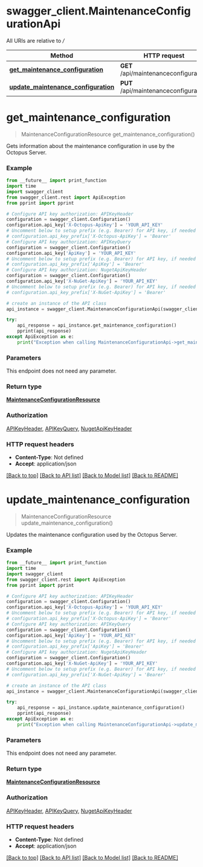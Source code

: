 # swagger_client.MaintenanceConfigurationApi

All URIs are relative to */*

Method | HTTP request | Description
------------- | ------------- | -------------
[**get_maintenance_configuration**](MaintenanceConfigurationApi.md#get_maintenance_configuration) | **GET** /api/maintenanceconfiguration | 
[**update_maintenance_configuration**](MaintenanceConfigurationApi.md#update_maintenance_configuration) | **PUT** /api/maintenanceconfiguration | 

# **get_maintenance_configuration**
> MaintenanceConfigurationResource get_maintenance_configuration()



Gets information about the maintenance configuration in use by the Octopus Server.

### Example
```python
from __future__ import print_function
import time
import swagger_client
from swagger_client.rest import ApiException
from pprint import pprint

# Configure API key authorization: APIKeyHeader
configuration = swagger_client.Configuration()
configuration.api_key['X-Octopus-ApiKey'] = 'YOUR_API_KEY'
# Uncomment below to setup prefix (e.g. Bearer) for API key, if needed
# configuration.api_key_prefix['X-Octopus-ApiKey'] = 'Bearer'
# Configure API key authorization: APIKeyQuery
configuration = swagger_client.Configuration()
configuration.api_key['ApiKey'] = 'YOUR_API_KEY'
# Uncomment below to setup prefix (e.g. Bearer) for API key, if needed
# configuration.api_key_prefix['ApiKey'] = 'Bearer'
# Configure API key authorization: NugetApiKeyHeader
configuration = swagger_client.Configuration()
configuration.api_key['X-NuGet-ApiKey'] = 'YOUR_API_KEY'
# Uncomment below to setup prefix (e.g. Bearer) for API key, if needed
# configuration.api_key_prefix['X-NuGet-ApiKey'] = 'Bearer'

# create an instance of the API class
api_instance = swagger_client.MaintenanceConfigurationApi(swagger_client.ApiClient(configuration))

try:
    api_response = api_instance.get_maintenance_configuration()
    pprint(api_response)
except ApiException as e:
    print("Exception when calling MaintenanceConfigurationApi->get_maintenance_configuration: %s\n" % e)
```

### Parameters
This endpoint does not need any parameter.

### Return type

[**MaintenanceConfigurationResource**](MaintenanceConfigurationResource.md)

### Authorization

[APIKeyHeader](../README.md#APIKeyHeader), [APIKeyQuery](../README.md#APIKeyQuery), [NugetApiKeyHeader](../README.md#NugetApiKeyHeader)

### HTTP request headers

 - **Content-Type**: Not defined
 - **Accept**: application/json

[[Back to top]](#) [[Back to API list]](../README.md#documentation-for-api-endpoints) [[Back to Model list]](../README.md#documentation-for-models) [[Back to README]](../README.md)

# **update_maintenance_configuration**
> MaintenanceConfigurationResource update_maintenance_configuration()



Updates the maintenance configuration used by the Octopus Server.

### Example
```python
from __future__ import print_function
import time
import swagger_client
from swagger_client.rest import ApiException
from pprint import pprint

# Configure API key authorization: APIKeyHeader
configuration = swagger_client.Configuration()
configuration.api_key['X-Octopus-ApiKey'] = 'YOUR_API_KEY'
# Uncomment below to setup prefix (e.g. Bearer) for API key, if needed
# configuration.api_key_prefix['X-Octopus-ApiKey'] = 'Bearer'
# Configure API key authorization: APIKeyQuery
configuration = swagger_client.Configuration()
configuration.api_key['ApiKey'] = 'YOUR_API_KEY'
# Uncomment below to setup prefix (e.g. Bearer) for API key, if needed
# configuration.api_key_prefix['ApiKey'] = 'Bearer'
# Configure API key authorization: NugetApiKeyHeader
configuration = swagger_client.Configuration()
configuration.api_key['X-NuGet-ApiKey'] = 'YOUR_API_KEY'
# Uncomment below to setup prefix (e.g. Bearer) for API key, if needed
# configuration.api_key_prefix['X-NuGet-ApiKey'] = 'Bearer'

# create an instance of the API class
api_instance = swagger_client.MaintenanceConfigurationApi(swagger_client.ApiClient(configuration))

try:
    api_response = api_instance.update_maintenance_configuration()
    pprint(api_response)
except ApiException as e:
    print("Exception when calling MaintenanceConfigurationApi->update_maintenance_configuration: %s\n" % e)
```

### Parameters
This endpoint does not need any parameter.

### Return type

[**MaintenanceConfigurationResource**](MaintenanceConfigurationResource.md)

### Authorization

[APIKeyHeader](../README.md#APIKeyHeader), [APIKeyQuery](../README.md#APIKeyQuery), [NugetApiKeyHeader](../README.md#NugetApiKeyHeader)

### HTTP request headers

 - **Content-Type**: Not defined
 - **Accept**: application/json

[[Back to top]](#) [[Back to API list]](../README.md#documentation-for-api-endpoints) [[Back to Model list]](../README.md#documentation-for-models) [[Back to README]](../README.md)

